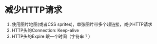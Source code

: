 # 减少HTTP请求
1. 使用图片地图(或者CSS sprites)，单张图片带多个超链接，减少HTTP请求
2. HTTP头的Connection: Keep-alive
3. HTTP头的Expire 跟一个时间（字符串？）
